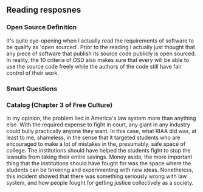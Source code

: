 ## Reading resposnes 

### Open Source Definition
It's quite eye-opening when I actually read the requirements of software to be qualify as 'open sourced'. Prior to the reading I actually just thought that any piece of software that publish its source code publicly is open sourced. In reality, the 10 criteria of OSD also makes sure that every will be able to use the source code freely while the authors of the code still have fair control of their work.

### Smart Questions

### Catalog (Chapter 3 of Free Culture)
In my opinion, the problem lied in America's law system more than anything else. With the required expense to fight in court, any giant in any industry could bully practically anyone they want. In this case, what RIAA did was, at least to me, shameless, in the sense that it targeted students who are encouraged to make a lot of mistakes in the, presumably, safe space of college. The institutions should have helped the students fight to stop the lawsuits from taking their entire savings. Money aside, the more important thing that the institutions should have fought for was the space where the students can be tinkering and experimenting with new ideas. Nonetheless, this incident showed that there was something seriously wrong with law system, and how people fought for getting justice collectively as a society.

